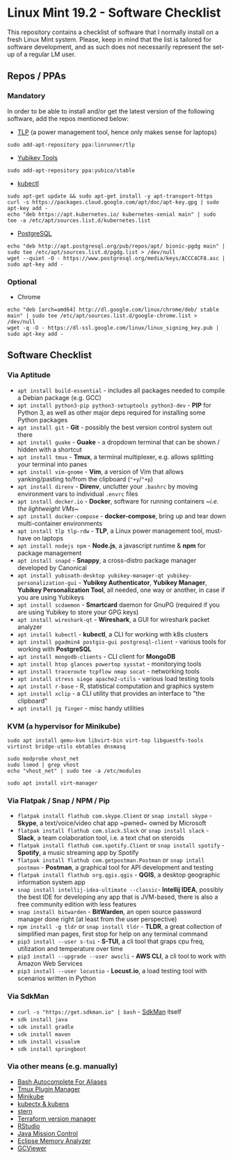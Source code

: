 # Linux Mint 19.2 - Software Checklist

This repository contains a checklist of software that I normally install on a fresh Linux Mint system. Please, keep in mind that the list is tailored for software development, and as such does not necessarily represent the set-up of a regular LM user.

## Repos / PPAs

### Mandatory

In order to be able to install and/or get the latest version of the following software, add the repos mentioned below:

- [TLP](https://linrunner.de/en/tlp/docs/tlp-linux-advanced-power-management.html#installation) (a power management tool, hence only makes sense for laptops)
```
sudo add-apt-repository ppa:linrunner/tlp
```
- [Yubikey Tools](https://www.yubico.com/products/services-software/download/)
```
sudo add-apt-repository ppa:yubico/stable
```
- [kubectl](https://kubernetes.io/docs/tasks/tools/install-kubectl/#install-kubectl-binary-using-native-package-management)
```
sudo apt-get update && sudo apt-get install -y apt-transport-https
curl -s https://packages.cloud.google.com/apt/doc/apt-key.gpg | sudo apt-key add -
echo "deb https://apt.kubernetes.io/ kubernetes-xenial main" | sudo tee -a /etc/apt/sources.list.d/kubernetes.list
```
- [PostgreSQL](https://www.postgresql.org/download/linux/ubuntu/)
```
echo "deb http://apt.postgresql.org/pub/repos/apt/ bionic-pgdg main" | sudo tee /etc/apt/sources.list.d/pgdg.list > /dev/null
wget --quiet -O - https://www.postgresql.org/media/keys/ACCC4CF8.asc | sudo apt-key add -
```

### Optional

- Chrome
```
echo "deb [arch=amd64] http://dl.google.com/linux/chrome/deb/ stable main" | sudo tee /etc/apt/sources.list.d/google-chrome.list > /dev/null
wget -q -O - https://dl-ssl.google.com/linux/linux_signing_key.pub | sudo apt-key add -
```

## Software Checklist

### Via Aptitude

- `apt install build-essential` - includes all packages needed to compile a Debian package (e.g. GCC)
- `apt install python3-pip python3-setuptools python3-dev` - **PIP** for Python 3, as well as other major deps required for installing some Python packages
- `apt install git` - **Git** - possibly the best version control system out there
- `apt install guake` - **Guake** - a dropdown terminal that can be shown / hidden with a shortcut
- `apt install tmux` - **Tmux**, a terminal multiplexer, e.g. allows splitting your terminal into panes
- `apt install vim-gnome` - **Vim**, a version of Vim that allows yanking/pasting to/from the clipboard (`"+y`/`"+p`)
- `apt install direnv` - **Direnv**, unclutter your `.bashrc` by moving environment vars to individual `.envrc` files
- `apt install docker.io` - **Docker**, software for running containers ~*i.e. the lightweight VMs*~
- `apt install docker-compose` - **docker-compose**, bring up and tear down multi-container environments
- `apt install tlp tlp-rdw` - **TLP**, a Linux power management tool, must-have on laptops
- `apt install nodejs npm` - **Node.js**, a javascript runtime & **npm** for package management
- `apt install snapd` - **Snappy**, a cross-distro package manager developed by Canonical
- `apt install yubioath-desktop yubikey-manager-qt yubikey-personalization-gui` - **Yubikey Authenticator**, **Yubikey Manager**, **Yubikey Personalization Tool**, all needed, one way or another, in case if you are using Yubikeys
- `apt install scdaemon` - **Smartcard** daemon for GnuPG (required if you are using Yubikey to store your GPG keys)
- `apt install wireshark-qt` - **Wireshark**, a GUI for wireshark packet analyzer
- `apt install kubectl` - **kubectl**, a CLI for working with k8s clusters
- `apt install pgadmin4 postgis-gui postgresql-client` - various tools for working with **PostgreSQL**
- `apt install mongodb-clients` - CLI client for **MongoDB**
- `apt install htop glances powertop sysstat` - monitorying tools
- `apt install traceroute tcpflow nmap socat` - networking tools
- `apt install stress siege apache2-utils` - various load testing tools
- `apt install r-base` - R, statistical computation and graphics system
- `apt install xclip` - a CLI utility that provides an interface to "the clipboard"
- `apt install jq finger` - misc handy utilities

### KVM (a hypervisor for Minikube)

```
sudo apt install qemu-kvm libvirt-bin virt-top libguestfs-tools virtinst bridge-utils ebtables dnsmasq

sudo modprobe vhost_net
sudo lsmod | grep vhost
echo "vhost_net" | sudo tee -a /etc/modules

sudo apt install virt-manager
```

### Via Flatpak / Snap / NPM / Pip

- `flatpak install flathub com.skype.Client` or `snap install skype` - **Skype**, a text/voice/video chat app ~pwned~ owned by Microsoft
- `flatpak install flathub com.slack.Slack` or `snap install slack` - **Slack**, a team colaboration tool, i.e. a text chat on steroids
- `flatpak install flathub com.spotify.Client` or `snap install spotify` - **Spotify**, a music streaming app by Spotify
- `flatpak install flathub com.getpostman.Postman` or `snap intall postman` - **Postman**, a graphical tool for API development and testing
- `flatpak install flathub org.qgis.qgis` - **QGIS**, a desktop geographic information system app
- `snap install intellij-idea-ultimate --classic`- **Intellij IDEA**, possibly the best IDE for developing any app that is JVM-based, there is also a free community edition with less features
- `snap install bitwarden` - **BitWarden**, an open source password manager done right (at least from the user perspective)
- `npm install -g tldr` or `snap install tldr` - **TLDR**, a great collection of simplified man pages, first stop for help on any terminal command
- `pip3 install --user s-tui` - **S-TUI**, a cli tool that graps cpu freq, utilization and temperature over time
- `pip3 install --upgrade --user awscli` - **AWS CLI**, a cli tool to work with Amazon Web Services
- `pip3 install --user locustio` - **Locust.io**, a load testing tool with scenarios written in Python

### Via SdkMan

- `curl -s "https://get.sdkman.io" | bash` - [SdkMan](https://sdkman.io/) itself
- `sdk install java`
- `sdk install gradle`
- `sdk install maven`
- `sdk install visualvm`
- `sdk install springboot`

### Via other means (e.g. manually)

- [Bash Autocomplete For Aliases](https://github.com/cykerway/complete-alias)
- [Tmux Plugin Manager](https://github.com/tmux-plugins/tpm)
- [Minikube](https://github.com/kubernetes/minikube)
- [kubectx & kubens](https://github.com/ahmetb/kubectx)
- [stern](https://github.com/wercker/stern)
- [Terraform version manager](https://github.com/tfutils/tfenv)
- [RStudio](https://www.rstudio.com/products/rstudio/download/)
- [Java Mission Control](https://www.oracle.com/technetwork/java/javaseproducts/mission-control/index.html)
- [Eclipse Memory Analyzer](https://www.eclipse.org/mat/downloads.php)
- [GCViewer](https://github.com/chewiebug/GCViewer)
